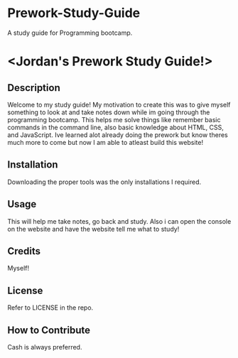 # Prework-Study-Guide
A study guide for Programming bootcamp.
# <Jordan's Prework Study Guide!>

## Description

Welcome to my study guide! My motivation to create this was to give myself something to look at and take notes down while im going through the programming bootcamp. This helps me solve things like remember basic commands in the command line, also basic knowledge about HTML, CSS, and JavaScript. Ive learned alot already doing the prework but know theres much more to come but now I am able to atleast build this website!


## Installation

Downloading the proper tools was the only installations I required.

## Usage

This will help me take notes, go back and study. Also i can open the console on the website and have the website tell me what to study!


## Credits

Myself!

## License

Refer to LICENSE in the repo.


## How to Contribute

Cash is always preferred.
